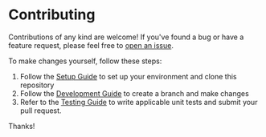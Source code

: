 # Contributing

Contributions of any kind are welcome! If you've found a bug or have a feature request, please feel free to [open an issue](/issues). 

To make changes yourself, follow these steps:

1. Follow the [Setup Guide](SETUP.MD) to set up your environment and clone this repository
2. Follow the [Development Guide](DEVELOPMENT.MD) to create a branch and make changes
3. Refer to the [Testing Guide](TESTING.MD) to write applicable unit tests and submit your pull request.

Thanks!